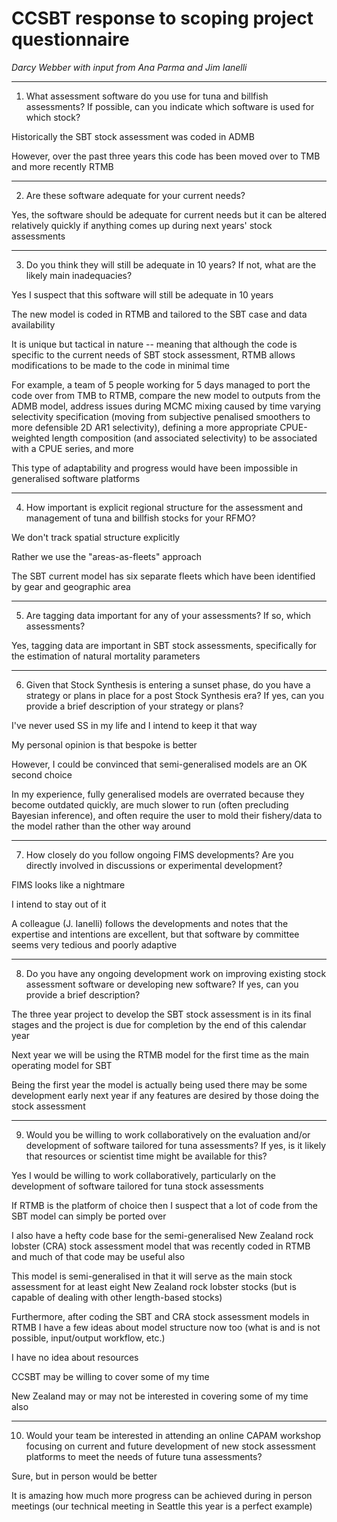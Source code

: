 # CCSBT response to scoping project questionnaire

*Darcy Webber with input from Ana Parma and Jim Ianelli*

--------------------------------------------------------------------------------

1. What assessment software do you use for tuna and billfish assessments? If
   possible, can you indicate which software is used for which stock?

Historically the SBT stock assessment was coded in ADMB

However, over the past three years this code has been moved over to TMB and more
recently RTMB

--------------------------------------------------------------------------------

2. Are these software adequate for your current needs?

Yes, the software should be adequate for current needs but it can be altered
relatively quickly if anything comes up during next years' stock assessments

--------------------------------------------------------------------------------

3. Do you think they will still be adequate in 10 years? If not, what are the
   likely main inadequacies?

Yes I suspect that this software will still be adequate in 10 years

The new model is coded in RTMB and tailored to the SBT case and data
availability

It is unique but tactical in nature -- meaning that although the code is
specific to the current needs of SBT stock assessment, RTMB allows modifications
to be made to the code in minimal time

For example, a team of 5 people working for 5 days managed to port the code over
from TMB to RTMB, compare the new model to outputs from the ADMB model, address
issues during MCMC mixing caused by time varying selectivity specification
(moving from subjective penalised smoothers to more defensible 2D AR1
selectivity), defining a more appropriate CPUE-weighted length composition (and
associated selectivity) to be associated with a CPUE series, and more

This type of adaptability and progress would have been impossible in generalised
software platforms

--------------------------------------------------------------------------------

4. How important is explicit regional structure for the assessment and
   management of tuna and billfish stocks for your RFMO?

We don't track spatial structure explicitly

Rather we use the "areas-as-fleets" approach

The SBT current model has six separate fleets which have been identified by gear
and geographic area

--------------------------------------------------------------------------------

5. Are tagging data important for any of your assessments? If so, which
   assessments?

Yes, tagging data are important in SBT stock assessments, specifically for the
estimation of natural mortality parameters

--------------------------------------------------------------------------------

6. Given that Stock Synthesis is entering a sunset phase, do you have a strategy
   or plans in place for a post Stock Synthesis era? If yes, can you provide a
   brief description of your strategy or plans?

I've never used SS in my life and I intend to keep it that way

My personal opinion is that bespoke is better

However, I could be convinced
that semi-generalised models are an OK second choice

In my experience, fully generalised models are overrated because they become
outdated quickly, are much slower to run (often precluding Bayesian inference),
and often require the user to mold their fishery/data to the model rather than
the other way around

--------------------------------------------------------------------------------

7. How closely do you follow ongoing FIMS developments? Are you directly
   involved in discussions or experimental development?

FIMS looks like a nightmare

I intend to stay out of it

A colleague (J. Ianelli) follows the developments and notes that the expertise
and intentions are excellent, but that software by committee seems very tedious
and poorly adaptive

--------------------------------------------------------------------------------

8. Do you have any ongoing development work on improving existing stock
   assessment software or developing new software? If yes, can you provide a
   brief description?

The three year project to develop the SBT stock assessment is in its final
stages and the project is due for completion by the end of this calendar year

Next year we will be using the RTMB model for the first time as the main
operating model for SBT

Being the first year the model is actually being used there may be some
development early next year if any features are desired by those doing the stock
assessment

--------------------------------------------------------------------------------

9. Would you be willing to work collaboratively on the evaluation and/or
   development of software tailored for tuna assessments? If yes, is it likely
   that resources or scientist time might be available for this?

Yes I would be willing to work collaboratively, particularly on the development
of software tailored for tuna stock assessments

If RTMB is the platform of choice then I suspect that a lot of code from the SBT
model can simply be ported over

I also have a hefty code base for the semi-generalised New Zealand rock lobster
(CRA) stock assessment model that was recently coded in RTMB and much of that
code may be useful also

This model is semi-generalised in that it will serve as the main stock
assessment for at least eight New Zealand rock lobster stocks (but is capable of
dealing with other length-based stocks)

Furthermore, after coding the SBT and CRA stock assessment models in RTMB I have
a few ideas about model structure now too (what is and is not possible,
input/output workflow, etc.)

I have no idea about resources

CCSBT may be willing to cover some of my time

New Zealand may or may not be interested in covering some of my time also

--------------------------------------------------------------------------------

10. Would your team be interested in attending an online CAPAM workshop focusing
    on current and future development of new stock assessment platforms to meet
    the needs of future tuna assessments?

Sure, but in person would be better

It is amazing how much more progress can be achieved during in person meetings
(our technical meeting in Seattle this year is a perfect example)
